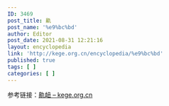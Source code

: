 ```yaml
---
ID: 3469
post_title: 鼽
post_name: '%e9%bc%bd'
author: Editor
post_date: 2021-08-31 12:21:16
layout: encyclopedia
link: 'http://kege.org.cn/encyclopedia/%e9%bc%bd'
published: true
tags: [ ]
categories: [ ]
---
```

参考链接：<a href="http://kege.org.cn/encyclopedia/%e9%bc%bd%e8%a1%84">鼽衄 – kege.org.cn</a>